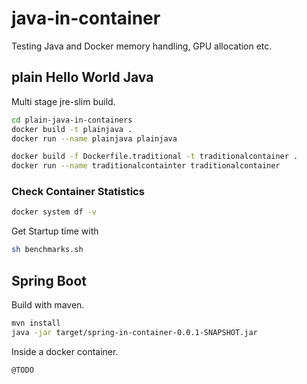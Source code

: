 # java-in-container
Testing Java and Docker memory handling, GPU allocation etc.

## plain Hello World Java

Multi stage jre-slim build.

```bash
cd plain-java-in-containers
docker build -t plainjava .
docker run --name plainjava plainjava
```

```bash
docker build -f Dockerfile.traditional -t traditionalcontainer .
docker run --name traditionalcontainter traditionalcontainer
```

### Check Container Statistics

```bash
docker system df -v
```

Get Startup time with

```bash
sh benchmarks.sh
```

## Spring Boot

Build with maven.

```bash
mvn install
java -jar target/spring-in-container-0.0.1-SNAPSHOT.jar
```

Inside a docker container.

```bash
@TODO
```
